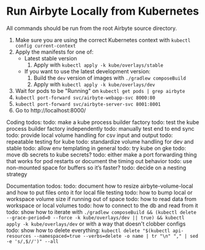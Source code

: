 # Run Airbyte Locally from Kubernetes

All commands should be run from the root Airbyte source directory.

1. Make sure you are using the correct Kubernetes context with `kubectl config current-context`
1. Apply the manifests for one of:
    * Latest stable version
        1. Apply with `kubectl apply -k kube/overlays/stable`
    * If you want to use the latest development version:
        1. Build the `dev` version of images with `./gradlew composeBuild`
        1. Apply with `kubectl apply -k kube/overlays/dev`
1. Wait for pods to be "Running" on `kubectl get pods | grep airbyte`
1. `kubectl port-forward svc/airbyte-webapp-svc 8000:80`
1. `kubectl port-forward svc/airbyte-server-svc 8001:8001`
1. Go to http://localhost:8000/

Coding todos:
todo: make a kube process builder factory
todo: test the kube process builder factory independently
todo: manually test end to end sync
todo: provide local volume handling for csv input and output
todo: repeatable testing for kube
todo: standardize volume handling for dev and stable
todo: allow env templating in general
todo: try kube on gke
todo: move db secrets to kube secrets?
todo: either make a port forwarding thing that works for pod restarts or document the timing out behavior
todo: use non-mounted space for buffers so it’s faster?
todo: decide on a nesting strategy

Documentation todos:
todo: document how to resize airbyte-volume-local and how to put files onto it for local file testing
todo: how to bump local or workspace volume size if running out of space
todo: how to read data from workspace or local volumes
todo: how to connect to the db and read from it
todo: show how to iterate with `./gradlew composeBuild && (kubectl delete --grace-period=0 --force -k kube/overlays/dev || true) && kubectl apply -k kube/overlays/dev` or with a way that doesn't clobber configs
todo: show how to delete everything: `kubectl delete "$(kubectl api-resources --namespaced=true --verbs=delete -o name | tr "\n" "," | sed -e 's/,$//')" --all`
